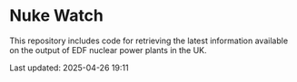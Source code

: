 # Nuke Watch

This repository includes code for retrieving the latest information available on the output of EDF nuclear power plants in the UK.

Last updated: 2025-04-26 19:11
